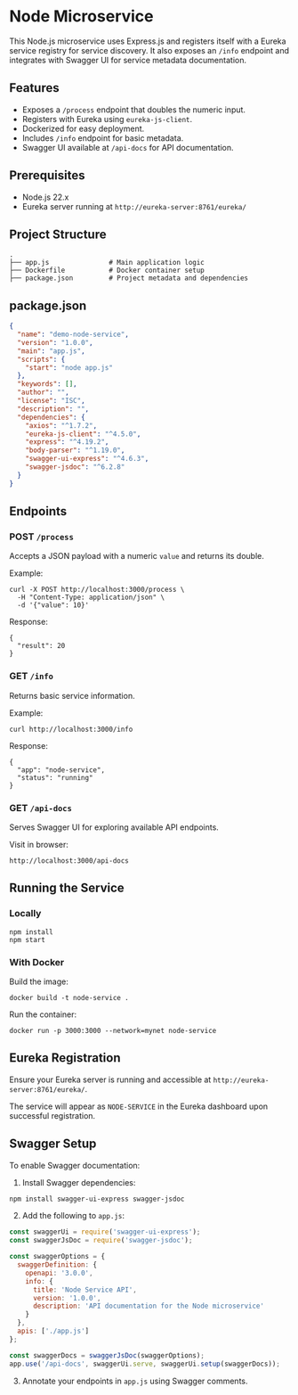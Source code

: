 # Node Microservice

This Node.js microservice uses Express.js and registers itself with a Eureka service registry for service discovery. It also exposes an `/info` endpoint and integrates with Swagger UI for service metadata documentation.

## Features

* Exposes a `/process` endpoint that doubles the numeric input.
* Registers with Eureka using `eureka-js-client`.
* Dockerized for easy deployment.
* Includes `/info` endpoint for basic metadata.
* Swagger UI available at `/api-docs` for API documentation.

## Prerequisites

* Node.js 22.x
* Eureka server running at `http://eureka-server:8761/eureka/`

## Project Structure

```
.
├── app.js               # Main application logic
├── Dockerfile           # Docker container setup
├── package.json         # Project metadata and dependencies
```

## package.json

```json
{
  "name": "demo-node-service",
  "version": "1.0.0",
  "main": "app.js",
  "scripts": {
    "start": "node app.js"
  },
  "keywords": [],
  "author": "",
  "license": "ISC",
  "description": "",
  "dependencies": {
    "axios": "^1.7.2",
    "eureka-js-client": "^4.5.0",
    "express": "^4.19.2",
    "body-parser": "^1.19.0",
    "swagger-ui-express": "^4.6.3",
    "swagger-jsdoc": "^6.2.8"
  }
}
```

## Endpoints

### POST `/process`

Accepts a JSON payload with a numeric `value` and returns its double.

Example:

```
curl -X POST http://localhost:3000/process \
  -H "Content-Type: application/json" \
  -d '{"value": 10}'
```

Response:

```
{
  "result": 20
}
```

### GET `/info`

Returns basic service information.

Example:

```
curl http://localhost:3000/info
```

Response:

```
{
  "app": "node-service",
  "status": "running"
}
```

### GET `/api-docs`

Serves Swagger UI for exploring available API endpoints.

Visit in browser:

```
http://localhost:3000/api-docs
```

## Running the Service

### Locally

```
npm install
npm start
```

### With Docker

Build the image:

```
docker build -t node-service .
```

Run the container:

```
docker run -p 3000:3000 --network=mynet node-service
```

## Eureka Registration

Ensure your Eureka server is running and accessible at `http://eureka-server:8761/eureka/`.

The service will appear as `NODE-SERVICE` in the Eureka dashboard upon successful registration.

## Swagger Setup

To enable Swagger documentation:

1. Install Swagger dependencies:

```bash
npm install swagger-ui-express swagger-jsdoc
```

2. Add the following to `app.js`:

```javascript
const swaggerUi = require('swagger-ui-express');
const swaggerJsDoc = require('swagger-jsdoc');

const swaggerOptions = {
  swaggerDefinition: {
    openapi: '3.0.0',
    info: {
      title: 'Node Service API',
      version: '1.0.0',
      description: 'API documentation for the Node microservice'
    }
  },
  apis: ['./app.js']
};

const swaggerDocs = swaggerJsDoc(swaggerOptions);
app.use('/api-docs', swaggerUi.serve, swaggerUi.setup(swaggerDocs));
```

3. Annotate your endpoints in `app.js` using Swagger comments.

